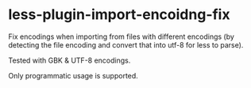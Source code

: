 less-plugin-import-encoidng-fix
===============================

Fix encodings when importing from files with different encodings
(by detecting the file encoding and convert that into utf-8 for less to parse).

Tested with GBK & UTF-8 encodings.

Only programmatic usage is supported.